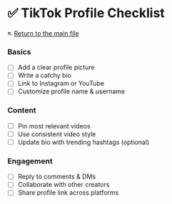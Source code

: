 # ✅ TikTok Profile Checklist

↖️ [Return to the main file](../README.md)

### Basics
- [ ] Add a clear profile picture
- [ ] Write a catchy bio
- [ ] Link to Instagram or YouTube
- [ ] Customize profile name & username

### Content
- [ ] Pin most relevant videos
- [ ] Use consistent video style
- [ ] Update bio with trending hashtags (optional)

### Engagement
- [ ] Reply to comments & DMs
- [ ] Collaborate with other creators
- [ ] Share profile link across platforms

